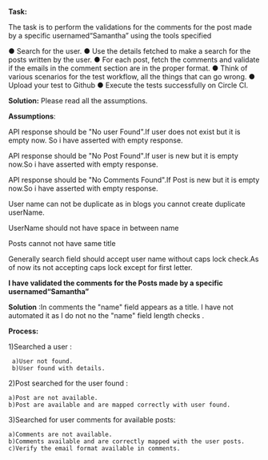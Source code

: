 **Task:**


The task is to perform the validations for the comments for the post made by a specific usernamed“​Samantha”​ using the tools specified

● Search for the user.
● Use the details fetched to make a search for the posts written by the user.
● For each post, fetch the comments and validate if the emails in the comment
section are in the proper format.
● Think of various scenarios for the test workflow, all the things that can go wrong.
● Upload your test to Github
● Execute the tests successfully on Circle CI.



**Solution:**
Please read all the assumptions.

**Assumptions**:


  API response should be "No user Found".If user does not exist but it  is empty now. So i have asserted with empty response.
  
  API response should be "No Post Found".If user is new but it  is empty now.So i have asserted with empty response.
  
  API response should be "No Comments  Found".If Post is new but it  is empty now.So i have asserted with empty response.
  
  User name can not be duplicate as in blogs you cannot create duplicate userName.
  
  UserName should not have space in between name
  
  Posts cannot not have same title
  
  Generally search field should accept user name without caps lock check.As of now its not accepting caps lock except for first letter.
  
  
**I have validated the comments for the Posts made by a specific usernamed“​Samantha”​**
  
**Solution** :In comments the "name" field appears as a title. I have not automated it as I do not no the "name"  field length  checks .

 **Process:**
 
 1)Searched a user :

     a)User not found.
     b)User found with details.
   
 2)Post searched for the user found :
 
    a)Post are not available.
    b)Post are available and are mapped correctly with user found.
    
 3)Searched for user comments for available posts:
 
    a)Comments are not available.
    b)Comments available and are correctly mapped with the user posts.
    c)Verify the email format available in comments.
